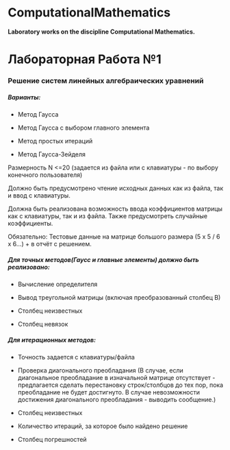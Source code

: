 # ComputationalMathematics
**Laboratory works on the discipline Computational Mathematics.**
# **Лабораторная Работа №1**
### Решение систем линейных алгебраических уравнений ###
##### Варианты: #####

* Метод Гаусса

* Метод Гаусса с выбором главного элемента

* Метод простых итераций

* Метод Гаусса-Зейделя


Размерность N <=20 (задается из файла или с клавиатуры - по выбору конечного пользователя)

Должно быть предусмотрено чтение исходных данных как из файла, так и ввод с клавиатуры.

Должна быть реализована возможность ввода коэффициентов матрицы как с клавиатуры, так и из файла. Также предусмотреть случайные коэффициенты.

Обязательно: Тестовые данные на матрице большого размера (5 x 5 / 6 x 6...) + в отчёт с решением.

##### Для точных методов(Гаусс и главные элементы) должно быть реализовано: #####

* Вычисление определителя

* Вывод треугольной  матрицы (включая преобразованный столбец В)

* Столбец неизвестных

* Столбец невязок

##### Для итерационных методов: #####

* Точность задается с клавиатуры/файла

* Проверка диагонального преобладания (В случае, если диагональное преобладание в изначальной матрице отсутствует - предлагается сделать перестановку строк/столбцов до тех пор, пока преобладание не будет достигнуто.
В случае невозможности достижения диагонального преобладания - выводить сообщение.)

* Столбец неизвестных

* Количество итераций, за которое было найдено решение

* Столбец погрешностей

